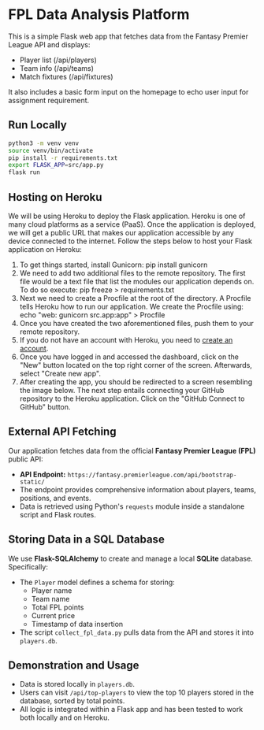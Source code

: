 # FPL Data Analysis Platform

This is a simple Flask web app that fetches data from the Fantasy Premier League API and displays:
- Player list (/api/players)
- Team info (/api/teams)
- Match fixtures (/api/fixtures)

It also includes a basic form input on the homepage to echo user input for assignment requirement.

## Run Locally

```bash
python3 -m venv venv
source venv/bin/activate
pip install -r requirements.txt
export FLASK_APP=src/app.py
flask run
```

## Hosting on Heroku

 We will be using Heroku to deploy the Flask application. Heroku is one of many cloud platforms as a service (PaaS). Once the application is deployed, we will get a public URL that makes our application accessible by any device connected to the internet.  Follow the steps below to host your Flask application on Heroku:

1. To get things started, install Gunicorn: pip install gunicorn
2. We need to add two additional files to the remote repository.  The first file would be a text file that list the modules our application depends on. To do so execute: pip freeze > requirements.txt
3. Next we need to create a Procfile at the root of the directory. A Procfile tells Heroku how to run our application. We create the Procfile using: echo "web: gunicorn src.app:app" > Procfile
4. Once you have created the two aforementioned files, push them to your remote repository.
5. If you do not have an account with Heroku, you need to [create an account](https://signup.heroku.com/). 
6. Once you have logged in and accessed the dashboard, click on the "New" button located on the top right corner of the screen. Afterwards, select "Create new app".
7. After creating the app, you should be redirected to a screen resembling the image below. The next step entails connecting your GitHub repository to the Heroku application. Click on the "GitHub Connect to GitHub" button.

## External API Fetching

Our application fetches data from the official **Fantasy Premier League (FPL)** public API:

- **API Endpoint:** `https://fantasy.premierleague.com/api/bootstrap-static/`
- The endpoint provides comprehensive information about players, teams, positions, and events.
- Data is retrieved using Python's `requests` module inside a standalone script and Flask routes.

## Storing Data in a SQL Database

We use **Flask-SQLAlchemy** to create and manage a local **SQLite** database. Specifically:

- The `Player` model defines a schema for storing:
  - Player name
  - Team name
  - Total FPL points
  - Current price
  - Timestamp of data insertion
- The script `collect_fpl_data.py` pulls data from the API and stores it into `players.db`.

## Demonstration and Usage

- Data is stored locally in `players.db`.
- Users can visit `/api/top-players` to view the top 10 players stored in the database, sorted by total points.
- All logic is integrated within a Flask app and has been tested to work both locally and on Heroku.

